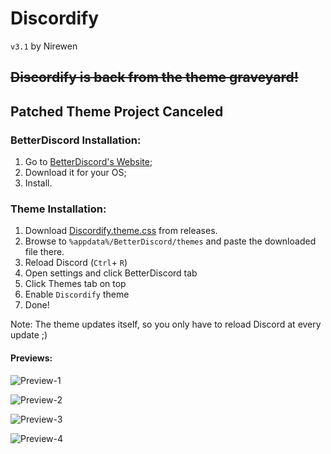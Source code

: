 # Discordify

`v3.1` by Nirewen

## ~~Discordify is back from the theme graveyard!~~
## Patched Theme Project Canceled

### BetterDiscord Installation:

1. Go to [BetterDiscord's Website](http://betterdiscord.net);
2. Download it for your OS;
3. Install.

### Theme Installation:

1. Download [Discordify.theme.css](https://github.com/nirewen/Discordify/releases/download/v3.0.5/Discordify.theme.css) from releases.
2. Browse to `%appdata%/BetterDiscord/themes` and paste the downloaded file there.
3. Reload Discord (`Ctrl`+ `R`)
4. Open settings and click BetterDiscord tab
5. Click Themes tab on top
6. Enable `Discordify` theme
7. Done!

Note: The theme updates itself, so you only have to reload Discord at every update ;)

#### **Previews:**
![Preview-1](https://i.imgur.com/HyTNaoV.png)

![Preview-2](https://i.imgur.com/6ZAF6Kd.png)

![Preview-3](https://i.imgur.com/ewQOoOl.png)

![Preview-4](https://i.imgur.com/uHZgypt.png)
